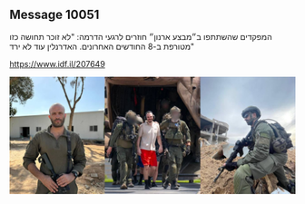 ## Message 10051

המפקדים שהשתתפו ב״מבצע ארנון״ חוזרים לרגעי הדרמה:
"לא זוכר תחושה כזו מטורפת ב-8 החודשים האחרונים. האדרנלין עוד לא ירד"

https://www.idf.il/207649

![Photo](10051/10051_photo.jpg)

